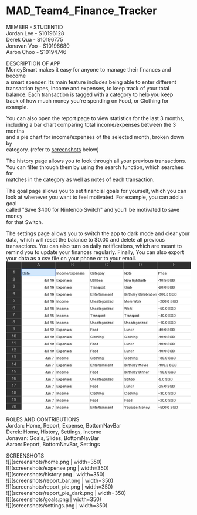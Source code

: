 # MAD_Team4_Finance_Tracker

MEMBER - STUDENTID<br>
Jordan Lee - S10196128<br>
Derek Qua - S10196775<br>
Jonavan Voo - S10196680<br>
Aaron Choo - S10194746<br>

DESCRIPTION OF APP<br>
MoneySmart makes it easy for anyone to manage their finances and become<br>
a smart spender. Its main feature includes being able to enter different<br>
transaction types, income and expenses, to keep track of your total <br>
balance. Each transaction is tagged with a category to help you keep<br>
track of how much money you're spending on Food, or Clothing for example.<br>

You can also open the report page to view statistics for the last 3 months,<br>
including a bar chart comparing total income/expenses between the 3 months<br>
and a pie chart for income/expenses of the selected month, broken down by<br>
category. (refer to <a href="#screenshots">screenshots</a> below)<br>

The history page allows you to look through all your previous transactions.<br>
You can filter through them by using the search function, which searches for<br>
matches in the category as well as notes of each transaction.<br>

The goal page allows you to set financial goals for yourself, which you can<br>
look at whenever you want to feel motivated. For example, you can add a goal<br>
called "Save $400 for Nintendo Switch" and you'll be motivated to save money<br>
for that Switch.<br>

The settings page allows you to switch the app to dark mode and clear your<br>
data, which will reset the balance to $0.00 and delete all previous<br>
transactions. You can also turn on daily notifications, which are meant to<br>
remind you to update your finances regularly. Finally, You can also export<br>
your data as a csv file on your phone or to your email.<br>
![](screenshots/exported_data.png)<br>

ROLES AND CONTRIBUTIONS<br>
Jordan: Home, Report, Expense, BottomNavBar<br>
Derek: Home, History, Settings, Income<br>
Jonavan: Goals, Slides, BottomNavBar<br>
Aaron: Report, BottomNavBar, Settings<br>

<span id="screenshots">SCREENSHOTS</span><br>
![](screenshots/home.png | width=350)<br>
![](screenshots/expense.png | width=350)<br>
![](screenshots/history.png | width=350)<br>
![](screenshots/report_bar.png | width=350)<br>
![](screenshots/report_pie.png | width=350)<br>
![](screenshots/report_pie_dark.png | width=350)<br>
![](screenshots/goals.png | width=350)<br>
![](screenshots/settings.png | width=350)<br>
